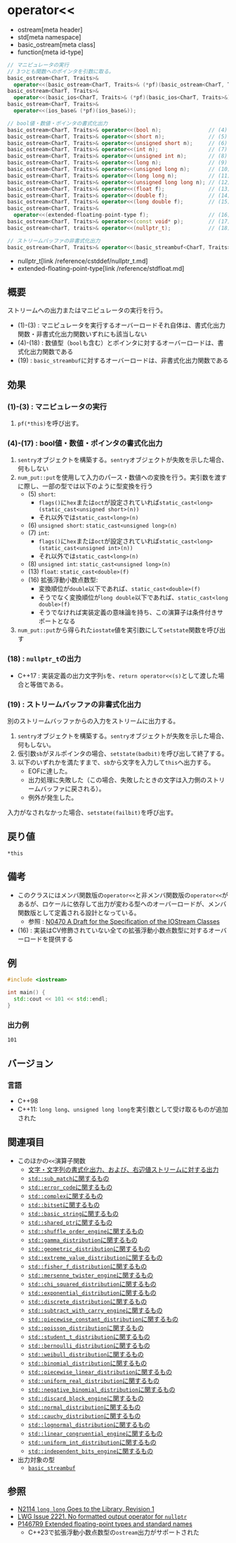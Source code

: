 # operator<<
* ostream[meta header]
* std[meta namespace]
* basic_ostream[meta class]
* function[meta id-type]

```cpp
// マニピュレータの実行
// 3つとも関数へのポインタを引数に取る。
basic_ostream<CharT, Traits>&
  operator<<(basic_ostream<CharT, Traits>& (*pf)(basic_ostream<CharT, Traits>&)); // (1) C++03
basic_ostream<CharT, Traits>&
  operator<<(basic_ios<CharT, Traits>& (*pf)(basic_ios<CharT, Traits>&));         // (2) C++03
basic_ostream<CharT, Traits>&
  operator<<(ios_base& (*pf)(ios_base&));                                         // (3) C++03

// bool値・数値・ポインタの書式化出力
basic_ostream<CharT, Traits>& operator<<(bool n);               // (4) C++03
basic_ostream<CharT, Traits>& operator<<(short n);              // (5) C++03
basic_ostream<CharT, Traits>& operator<<(unsigned short n);     // (6) C++03
basic_ostream<CharT, Traits>& operator<<(int n);                // (7) C++03
basic_ostream<CharT, Traits>& operator<<(unsigned int n);       // (8) C++03
basic_ostream<CharT, Traits>& operator<<(long n);               // (9) C++03
basic_ostream<CharT, Traits>& operator<<(unsigned long n);      // (10) C++03
basic_ostream<CharT, Traits>& operator<<(long long n);          // (11) C++11
basic_ostream<CharT, Traits>& operator<<(unsigned long long n); // (12) C++11
basic_ostream<CharT, Traits>& operator<<(float f);              // (13) C++03
basic_ostream<CharT, Traits>& operator<<(double f);             // (14) C++03
basic_ostream<CharT, Traits>& operator<<(long double f);        // (15) C++03
basic_ostream<CharT, Traits>&
  operator<<(extended-floating-point-type f);                   // (16) C++23
basic_ostream<CharT, Traits>& operator<<(const void* p);        // (17) C++03
basic_ostream<charT, traits>& operator<<(nullptr_t);            // (18) C++17

// ストリームバッファの非書式化出力
basic_ostream<CharT, Traits>& operator<<(basic_streambuf<CharT, Traits>* sb); // (19) C++03
```
* nullptr_t[link /reference/cstddef/nullptr_t.md]
* extended-floating-point-type[link /reference/stdfloat.md]

## 概要

ストリームへの出力またはマニピュレータの実行を行う。

- (1)-(3) : マニピュレータを実行するオーバーロードそれ自体は、書式化出力関数・非書式化出力関数いずれにも該当しない
- (4)-(18) : 数値型（`bool`も含む）とポインタに対するオーバーロードは、書式化出力関数である
- (19) : `basic_streambuf`に対するオーバーロードは、非書式化出力関数である

## 効果

### (1)-(3) : マニピュレータの実行

1. `pf(*this)`を呼び出す。

### (4)-(17) : bool値・数値・ポインタの書式化出力

1. `sentry`オブジェクトを構築する。`sentry`オブジェクトが失敗を示した場合、何もしない
1. `num_put::put`を使用して入力のパース・数値への変換を行う。実引数を渡すに際し、一部の型では以下のように型変換を行う
    - (5) `short`:
        - `flags()`に`hex`または`oct`が設定されていれば`static_cast<long>(static_cast<unsigned short>(n))`
        - それ以外では`static_cast<long>(n)`
    - (6) `unsigned short`: `static_cast<unsigned long>(n)`
    - (7) `int`:
        - `flags()`に`hex`または`oct`が設定されていれば`static_cast<long>(static_cast<unsigned int>(n))`
        - それ以外では`static_cast<long>(n)`
    - (8) `unsigned int`: `static_cast<unsigned long>(n)`
    - (13) `float`: `static_cast<double>(f)`
    - (16) 拡張浮動小数点数型:
        - 変換順位が`double`以下であれば、`static_cast<double>(f)`
        - そうでなく変換順位が`long double`以下であれば、`static_cast<long double>(f)`
        - そうでなければ実装定義の意味論を持ち、この演算子は条件付きサポートとなる
1. `num_put::put`から得られた`iostate`値を実引数にして`setstate`関数を呼び出す


### (18) : `nullptr_t`の出力

- C++17 : 実装定義の出力文字列`s`を、`return operator<<(s)`として渡した場合と等価である。


### (19) : ストリームバッファの非書式化出力

別のストリームバッファからの入力をストリームに出力する。

1. `sentry`オブジェクトを構築する。`sentry`オブジェクトが失敗を示した場合、何もしない。
1. 仮引数`sb`がヌルポインタの場合、`setstate(badbit)`を呼び出して終了する。
1. 以下のいずれかを満たすまで、`sb`から文字を入力して`this`へ出力する。
    - EOFに達した。
    - 出力処理に失敗した（この場合、失敗したときの文字は入力側のストリームバッファに戻される）。
    - 例外が発生した。

入力がなされなかった場合、`setstate(failbit)`を呼び出す。


## 戻り値

`*this`


## 備考
- このクラスにはメンバ関数版の`operator<<`と非メンバ関数版の`operator<<`があるが、ロケールに依存して出力が変わる型へのオーバーロードが、メンバ関数版として定義される設計となっている。
    - 参照 : [N0470 A Draft for the Specification of the IOStream Classes](http://www.open-std.org/jtc1/sc22/wg21/docs/papers/1994/N0470.asc)
- (16) : 実装はCV修飾されていない全ての拡張浮動小数点数型に対するオーバーロードを提供する


## 例
```cpp example
#include <iostream>

int main() {
  std::cout << 101 << std::endl;
}
```

### 出力例
```
101
```


## バージョン
### 言語
- C++98
- C++11: `long long`、`unsigned long long`を実引数として受け取るものが追加された


## 関連項目

- このほかの`<<`演算子関数
    - [文字・文字列の書式化出力、および、右辺値ストリームに対する出力](op_ostream_free.md)
    - [`std::sub_match`に関するもの](../../regex/sub_match/op_ostream.md)
    - [`std::error_code`に関するもの](../../system_error/error_code/op_ostream.md)
    - [`std::complex`に関するもの](../../complex/complex/op_ostream.md)
    - [`std::bitset`に関するもの](../../bitset/bitset/op_ostream.md)
    - [`std::basic_string`に関するもの](../../string/basic_string/op_ostream.md)
    - [`std::shared_ptr`に関するもの](../../memory/shared_ptr/op_ostream.md)
    - [`std::shuffle_order_engine`に関するもの](../../random/shuffle_order_engine/op_ostream.md)
    - [`std::gamma_distribution`に関するもの](../../random/gamma_distribution/op_ostream.md)
    - [`std::geometric_distribution`に関するもの](../../random/geometric_distribution/op_ostream.md)
    - [`std::extreme_value_distribution`に関するもの](../../random/extreme_value_distribution/op_ostream.md)
    - [`std::fisher_f_distribution`に関するもの](../../random/fisher_f_distribution/op_ostream.md)
    - [`std::mersenne_twister_engine`に関するもの](../../random/mersenne_twister_engine/op_ostream.md)
    - [`std::chi_squared_distribution`に関するもの](../../random/chi_squared_distribution/op_ostream.md)
    - [`std::exponential_distribution`に関するもの](../../random/exponential_distribution/op_ostream.md)
    - [`std::discrete_distribution`に関するもの](../../random/discrete_distribution/op_ostream.md)
    - [`std::subtract_with_carry_engine`に関するもの](../../random/subtract_with_carry_engine/op_ostream.md)
    - [`std::piecewise_constant_distribution`に関するもの](../../random/piecewise_constant_distribution/op_ostream.md)
    - [`std::poisson_distribution`に関するもの](../../random/poisson_distribution/op_ostream.md)
    - [`std::student_t_distribution`に関するもの](../../random/student_t_distribution/op_ostream.md)
    - [`std::bernoulli_distribution`に関するもの](../../random/bernoulli_distribution/op_ostream.md)
    - [`std::weibull_distribution`に関するもの](../../random/weibull_distribution/op_ostream.md)
    - [`std::binomial_distribution`に関するもの](../../random/binomial_distribution/op_ostream.md)
    - [`std::piecewise_linear_distribution`に関するもの](../../random/piecewise_linear_distribution/op_ostream.md)
    - [`std::uniform_real_distribution`に関するもの](../../random/uniform_real_distribution/op_ostream.md)
    - [`std::negative_binomial_distribution`に関するもの](../../random/negative_binomial_distribution/op_ostream.md)
    - [`std::discard_block_engine`に関するもの](../../random/discard_block_engine/op_ostream.md)
    - [`std::normal_distribution`に関するもの](../../random/normal_distribution/op_ostream.md)
    - [`std::cauchy_distribution`に関するもの](../../random/cauchy_distribution/op_ostream.md)
    - [`std::lognormal_distribution`に関するもの](../../random/lognormal_distribution/op_ostream.md)
    - [`std::linear_congruential_engine`に関するもの](../../random/linear_congruential_engine/op_ostream.md)
    - [`std::uniform_int_distribution`に関するもの](../../random/uniform_int_distribution/op_ostream.md)
    - [`std::independent_bits_engine`に関するもの](../../random/independent_bits_engine/op_ostream.md)
- 出力対象の型
    - [`basic_streambuf`](../../streambuf/basic_streambuf.md)


## 参照
- [N2114 `long long` Goes to the Library, Revision 1](http://www.open-std.org/jtc1/sc22/wg21/docs/papers/2006/n2114.html)
- [LWG Issue 2221. No formatted output operator for `nullptr`](https://wg21.cmeerw.net/lwg/issue2221)
- [P1467R9 Extended floating-point types and standard names](https://www.open-std.org/jtc1/sc22/wg21/docs/papers/2022/p1467r9.html)
    - C++23で拡張浮動小数点数型の`ostream`出力がサポートされた
